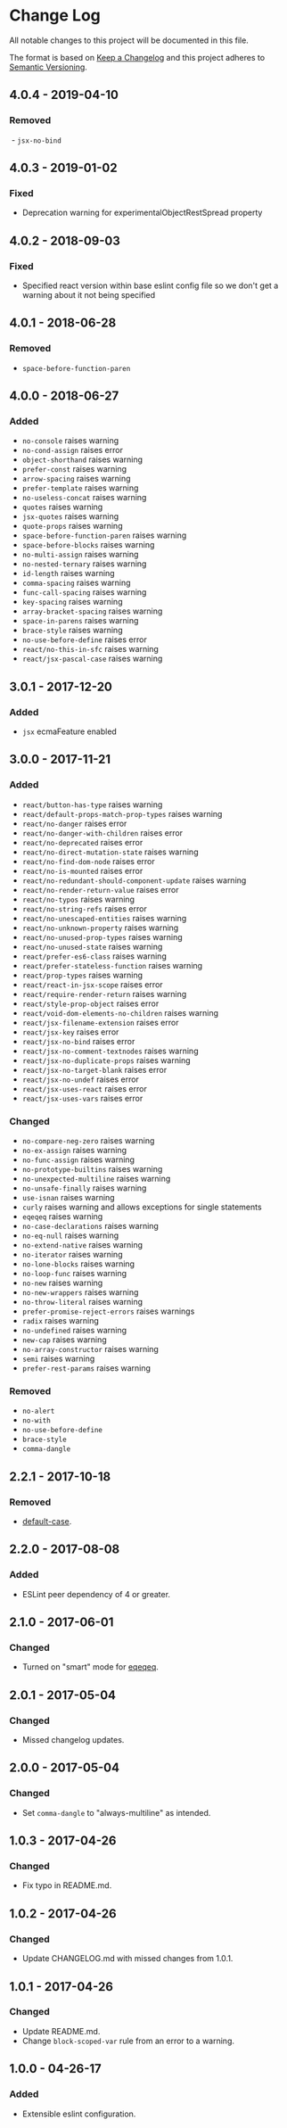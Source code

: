 # Change Log
All notable changes to this project will be documented in this file.

The format is based on [Keep a Changelog](http://keepachangelog.com/)
and this project adheres to [Semantic Versioning](http://semver.org/).

## 4.0.4 - 2019-04-10
### Removed
 - `jsx-no-bind`

## 4.0.3 - 2019-01-02
### Fixed
 - Deprecation warning for experimentalObjectRestSpread property

## 4.0.2 - 2018-09-03
### Fixed
 - Specified react version within base eslint config file so we don't get a warning about it not being specified

## 4.0.1 - 2018-06-28
### Removed
 - `space-before-function-paren`

## 4.0.0 - 2018-06-27
### Added
 - `no-console` raises warning
 - `no-cond-assign` raises error
 - `object-shorthand` raises warning
 - `prefer-const` raises warning
 - `arrow-spacing` raises warning
 - `prefer-template` raises warning
 - `no-useless-concat` raises warning
 - `quotes` raises warning
 - `jsx-quotes` raises warning
 - `quote-props` raises warning
 - `space-before-function-paren` raises warning
 - `space-before-blocks` raises warning
 - `no-multi-assign` raises warning
 - `no-nested-ternary` raises warning
 - `id-length` raises warning
 - `comma-spacing` raises warning
 - `func-call-spacing` raises warning
 - `key-spacing` raises warning
 - `array-bracket-spacing` raises warning
 - `space-in-parens` raises warning
 - `brace-style` raises warning
 - `no-use-before-define` raises error
 - `react/no-this-in-sfc` raises warning
 - `react/jsx-pascal-case` raises warning

## 3.0.1 - 2017-12-20
### Added
 - `jsx` ecmaFeature enabled

## 3.0.0 - 2017-11-21
### Added
 - `react/button-has-type` raises warning
 - `react/default-props-match-prop-types` raises warning
 - `react/no-danger` raises error
 - `react/no-danger-with-children` raises error
 - `react/no-deprecated` raises error
 - `react/no-direct-mutation-state` raises warning
 - `react/no-find-dom-node` raises error
 - `react/no-is-mounted` raises error
 - `react/no-redundant-should-component-update` raises warning
 - `react/no-render-return-value` raises error
 - `react/no-typos` raises warning
 - `react/no-string-refs` raises error
 - `react/no-unescaped-entities` raises warning
 - `react/no-unknown-property` raises warning
 - `react/no-unused-prop-types` raises warning
 - `react/no-unused-state` raises warning
 - `react/prefer-es6-class` raises warning
 - `react/prefer-stateless-function` raises warning
 - `react/prop-types` raises warning
 - `react/react-in-jsx-scope` raises error
 - `react/require-render-return` raises warning
 - `react/style-prop-object` raises error
 - `react/void-dom-elements-no-children` raises warning
 - `react/jsx-filename-extension` raises error
 - `react/jsx-key` raises error
 - `react/jsx-no-bind` raises error
 - `react/jsx-no-comment-textnodes` raises warning
 - `react/jsx-no-duplicate-props` raises warning
 - `react/jsx-no-target-blank` raises error
 - `react/jsx-no-undef` raises error
 - `react/jsx-uses-react` raises error
 - `react/jsx-uses-vars` raises error

### Changed
 - `no-compare-neg-zero` raises warning
 - `no-ex-assign` raises warning
 - `no-func-assign` raises warning
 - `no-prototype-builtins` raises warning
 - `no-unexpected-multiline` raises warning
 - `no-unsafe-finally` raises warning
 - `use-isnan` raises warning
 - `curly` raises warning and allows exceptions for single statements
 - `eqeqeq` raises warning
 - `no-case-declarations` raises warning
 - `no-eq-null` raises warning
 - `no-extend-native` raises warning
 - `no-iterator` raises warning
 - `no-lone-blocks` raises warning
 - `no-loop-func` raises warning
 - `no-new` raises warning
 - `no-new-wrappers` raises warning
 - `no-throw-literal` raises warning
 - `prefer-promise-reject-errors` raises warnings
 - `radix` raises warning
 - `no-undefined` raises warning
 - `new-cap` raises warning
 - `no-array-constructor` raises warning
 - `semi` raises warning
 - `prefer-rest-params` raises warning


### Removed
 - `no-alert`
 - `no-with`
 - `no-use-before-define`
 - `brace-style`
 - `comma-dangle`

## 2.2.1 - 2017-10-18
### Removed
 - [default-case](https://eslint.org/docs/rules/default-case).

## 2.2.0 - 2017-08-08
### Added
 - ESLint peer dependency of 4 or greater.

## 2.1.0 - 2017-06-01
### Changed
 - Turned on "smart" mode for [eqeqeq](http://eslint.org/docs/rules/eqeqeq).

## 2.0.1 - 2017-05-04
### Changed
 - Missed changelog updates.

## 2.0.0 - 2017-05-04
### Changed
 - Set `comma-dangle` to "always-multiline" as intended.

## 1.0.3 - 2017-04-26
### Changed
 - Fix typo in README.md.

## 1.0.2 - 2017-04-26
### Changed
 - Update CHANGELOG.md with missed changes from 1.0.1.

## 1.0.1 - 2017-04-26
### Changed
 - Update README.md.
 - Change `block-scoped-var` rule from an error to a warning.

## 1.0.0 - 04-26-17
### Added
 - Extensible eslint configuration.
